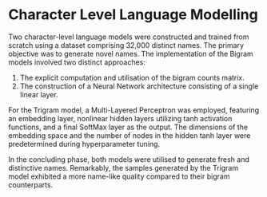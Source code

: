 # Character Level Language Modelling
Two character-level language models were constructed and
trained from scratch using a dataset comprising 32,000
distinct names. The primary objective was to generate novel
names.
The implementation of the Bigram models involved two
distinct approaches:
1. The explicit computation and utilisation of the bigram
counts matrix.
2. The construction of a Neural Network architecture
consisting of a single linear layer.

For the Trigram model, a Multi-Layered Perceptron was
employed, featuring an embedding layer, nonlinear hidden
layers utilizing tanh activation functions, and a final SoftMax
layer as the output. The dimensions of the embedding space
and the number of nodes in the hidden tanh layer were
predetermined during hyperparameter tuning.

In the concluding phase, both models were utilised to
generate fresh and distinctive names. Remarkably, the
samples generated by the Trigram model exhibited a more
name-like quality compared to their bigram counterparts.
